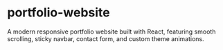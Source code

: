 # portfolio-website
A modern responsive portfolio website built with React, featuring smooth scrolling, sticky navbar, contact form, and custom theme animations.
